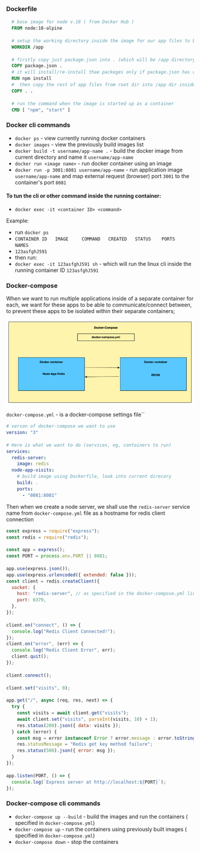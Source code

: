 ### Dockerfile

```dockerfile
  # base image for node v.18 ( from Docker Hub )
  FROM node:18-alpine

  # setup the working directory inside the image for our app files to be pasted in
  WORKDIR /app

  # firstly copy just package.json into . (which will be /app directory inside the image fs)
  COPY package.json .
  # it will install/re-install thae packeges only if package.json has changed
  RUN npm install
  #  then copy the rest of app files from root dir into /app dir inside the image fs
  COPY . .

  # run the command when the image is started up as a container
  CMD [ "npm", "start" ]
```

### Docker cli commands

- `docker ps` - view currently running docker containers
- `docker images` - view the previously build images list
- `docker build -t username/app-name .` - build the docker image from current directory and name it `username/app-name`
- `docker run <image name>` - run docker container using an image
- `docker run -p 3001:8081 username/app-name` - run application image `username/app-name` and map external request (browser) port `3001` to the container's port `8081`

#### To tun the cli or other command inside the running container:

- `docker exec -it <container ID> <command>`

Example:

- run `docker ps`
- `CONTAINER ID   IMAGE     COMMAND   CREATED   STATUS    PORTS     NAMES`
- `123asfghJ591`
- then run:
- `docker exec -it 123asfghJ591 sh` - which will run the linux cli inside the running container ID `123asfghJ591`

### Docker-compose

When we want to run multiple applications inside of a separate container for each,
we want for these apps to be able to communicate/connect between, to prevent these apps to be isolated within their separate containers;

![Diagram](./docker-compose-diagram.png)

`docker-compose.yml` - is a docker-compose settings file``

```yml
# verson of docker-compose we want to use
version: "3"

# Here is what we want to do (services, eg, containers to run)
services:
  redis-server:
    image: redis
  node-app-visits:
    # build image using Dockerfile, look into current direcory
    build: .
    ports:
      - "8081:8081"
```

Then when we create a node server, we shall use the `redis-server` service name from `docker-compose.yml` file
as a hostname for redis client connection

```js
const express = require("express");
const redis = require("redis");

const app = express();
const PORT = process.env.PORT || 8081;

app.use(express.json());
app.use(express.urlencoded({ extended: false }));
const client = redis.createClient({
  socket: {
    host: "redis-server", // as specified in the docker-compose.yml line:6
    port: 6379,
  },
});

client.on("connect", () => {
  console.log("Redis Client Connected!");
});
client.on("error", (err) => {
  console.log("Redis Client Error", err);
  client.quit();
});

client.connect();

client.set("visits", 0);

app.get("/", async (req, res, next) => {
  try {
    const visits = await client.get("visits");
    await client.set("visits", parseInt(visits, 10) + 1);
    res.status(200).json({ data: visits });
  } catch (error) {
    const msg = error instanceof Error ? error.message : error.toString();
    res.statusMessage = "Redis get key method failure";
    res.status(500).json({ error: msg });
  }
});

app.listen(PORT, () => {
  console.log(`Express server at http://localhost:${PORT}`);
});
```

### Docker-compose cli commands

- `docker-compose up --build` - build the images and run the containers ( specified in `docker-compose.yml`)
- `docker-compose up` - run the containers using previously built images ( specified in `docker-compose.yml`)
- `docker-compose down` - stop the containers
